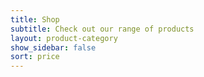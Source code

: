 ```yaml
---
title: Shop
subtitle: Check out our range of products
layout: product-category
show_sidebar: false
sort: price
---
```

